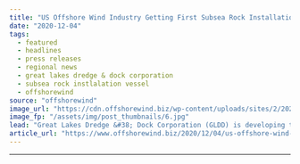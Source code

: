 ```yaml
---
title: "US Offshore Wind Industry Getting First Subsea Rock Installation Vessel"
date: "2020-12-04"
tags: 
  - featured
  - headlines
  - press releases
  - regional news
  - great lakes dredge & dock corporation
  - subsea rock instlalation vessel
  - offshorewind
source: "offshorewind"
image_url: "https://cdn.offshorewind.biz/wp-content/uploads/sites/2/2020/12/04091002/US-Getting-First-Subsea-Rock-Installation-Vessel.jpg"
image_fp: "/assets/img/post_thumbnails/6.jpg"
lead: "Great Lakes Dredge &#38; Dock Corporation (GLDD) is developing the first U.S.-flagged Jones Act"
article_url: "https://www.offshorewind.biz/2020/12/04/us-offshore-wind-industry-getting-first-subsea-rock-installation-vessel/"
---
```


---
